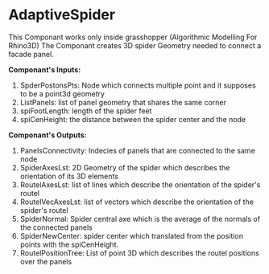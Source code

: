# AdaptiveSpider

This Componant works only inside grasshopper (Algorithmic Modelling For Rhino3D)
The Componant creates 3D spider Geometry needed to connect a facade panel.

**Componant's Inputs:**
1. SpderPostonsPts: Node which connects multiple point and it supposes to be a point3d geometry
2. ListPanels: list of panel geometry that shares the same corner
3. spiFootLength: length of the spider feet
4. spiCenHeight: the distance between the spider center and the node

**Componant's Outputs:**
1. PanelsConnectivity: Indecies of panels that are connected to the same node 
2. SpiderAxesLst: 2D Geometry of the spider which describes the orientation of its 3D elements
3. RoutelAxesLst: list of lines which describe the orientation of the spider's routel
4. RoutelVecAxesLst: list of vectors which describe the orientation of the spider's routel
5. SpiderNormal: Spider central axe which is the average of the normals of the connected panels
6. SpiderNewCenter: spider center which translated from the position points with the spiCenHeight.
7. RoutelPositionTree: List of point 3D which describes the routel positions over the panels
